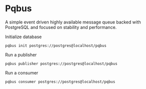 # Pqbus
A simple event driven highly available message queue backed with PostgreSQL and focused on stability and performance.

Initialize database

```
pqbus init postgres://postgres@localhost/pqbus
```

Run a publisher

```
pqbus publisher postgres://postgres@localhost/pqbus
```

Run a consumer

```
pqbus consumer postgres://postgres@localhost/pqbus
```
